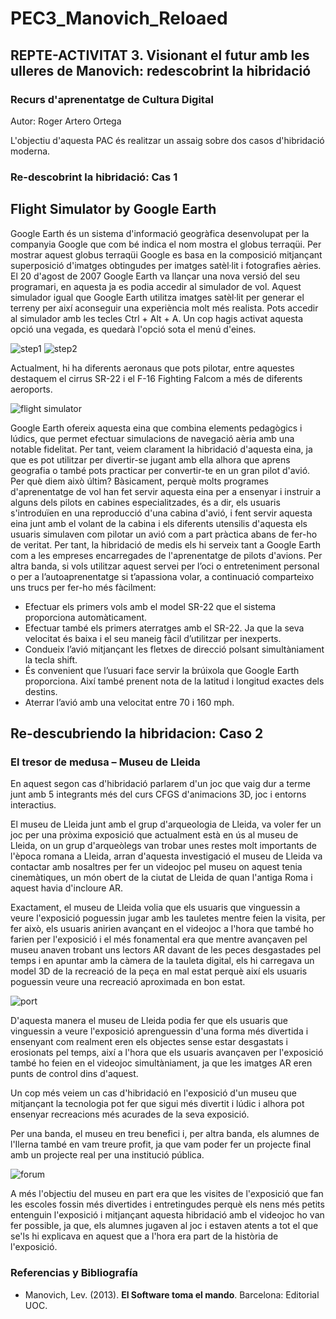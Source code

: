 # PEC3_Manovich_Reloaed
## REPTE-ACTIVITAT 3. Visionant el futur amb les ulleres de Manovich: redescobrint la hibridació 

### Recurs d'aprenentatge de Cultura Digital

Autor: Roger Artero Ortega

L'objectiu d'aquesta PAC és realitzar un assaig sobre dos casos d'hibridació moderna.

### Re-descobrint la hibridació: Cas 1

## Flight Simulator by Google Earth

Google Earth és un sistema d'informació geogràfica desenvolupat per la companyia Google que com bé indica el nom mostra el globus terraqüi. Per mostrar aquest globus terraqüi Google es basa en la composició mitjançant superposició d'imatges obtingudes per imatges satèl·lit i fotografies aèries.
El 20 d'agost de 2007 Google Earth va llançar una nova versió del seu programari, en aquesta ja es podia accedir al simulador de vol. Aquest simulador igual que Google Earth utilitza imatges satèl·lit per generar el terreny per així aconseguir una experiència molt més realista. Pots accedir al simulador amb les tecles Ctrl + Alt + A. Un cop hagis activat aquesta opció una vegada, es quedarà l'opció sota el menú d'eines.

![step1](https://user-images.githubusercontent.com/92389069/145311378-fe332327-a6d8-4c7c-910a-7967e543afb4.PNG)
![step2](https://user-images.githubusercontent.com/92389069/145311408-a77e38ff-91ed-4952-baab-25c1430d395a.jpg)

Actualment, hi ha diferents aeronaus que pots pilotar, entre aquestes destaquem el cirrus SR-22 i el F-16 Fighting Falcom a més de diferents aeroports.

![flight simulator](https://user-images.githubusercontent.com/92389069/145311455-9eadbbc3-2157-4624-b011-0865deff85cc.jpg)

Google Earth ofereix aquesta eina que combina elements pedagògics i lúdics, que permet efectuar simulacions de navegació aèria amb una notable fidelitat.
Per tant, veiem clarament la hibridació d'aquesta eina, ja que es pot utilitzar per divertir-se jugant amb ella alhora que aprens geografia o també pots practicar per convertir-te en un gran pilot d'avió. Per què diem això últim? Bàsicament, perquè molts programes d'aprenentatge de vol han fet servir aquesta eina per a ensenyar i instruir a alguns dels pilots en cabines especialitzades, és a dir, els usuaris s'introduïen en una reproducció d'una cabina d'avió, i fent servir aquesta eina junt amb el volant de la cabina i els diferents utensilis d'aquesta els usuaris simulaven com pilotar un avió com a part pràctica abans de fer-ho de veritat.
Per tant, la hibridació de medis els hi serveix tant a Google Earth com a les empreses encarregades de l'aprenentatge de pilots d'avions.
Per altra banda, si vols utilitzar aquest servei per l’oci o entreteniment personal o per a l’autoaprenentatge si t’apassiona volar, a continuació comparteixo uns trucs per fer-ho més fàcilment:
-	Efectuar els primers vols amb el model SR-22 que el sistema proporciona automàticament.
-	Efectuar també els primers aterratges amb el SR-22. Ja que la seva velocitat és baixa i el seu maneig fàcil d’utilitzar per inexperts.
-	Condueix l’avió mitjançant les fletxes de direcció polsant simultàniament la tecla shift.
-	És convenient que l’usuari face servir la brúixola que Google Earth proporciona. Així també prenent nota de la latitud i longitud exactes dels destins.
-	Aterrar l’avió amb una velocitat entre 70 i 160 mph.



## Re-descubriendo la hibridacion: Caso 2
### El tresor de medusa – Museu de Lleida

En aquest segon cas d'hibridació parlarem d'un joc que vaig dur a terme junt amb 5 integrants més del curs CFGS d'animacions 3D, joc i entorns interactius.

El museu de Lleida junt amb el grup d'arqueologia de Lleida, va voler fer un joc per una pròxima exposició que actualment està en ús al museu de Lleida, on un grup d'arqueòlegs van trobar unes restes molt importants de l'època romana a Lleida, arran d'aquesta investigació el museu de Lleida va contactar amb nosaltres per fer un videojoc pel museu on aquest tenia cinemàtiques, un món obert de la ciutat de Lleida de quan l'antiga Roma i aquest havia d'incloure AR.

Exactament, el museu de Lleida volia que els usuaris que vinguessin a veure l'exposició poguessin jugar amb les tauletes mentre feien la visita, per fer això, els usuaris anirien avançant en el videojoc a l'hora que també ho farien per l'exposició i el més fonamental era que mentre avançaven pel museu anaven trobant uns lectors AR davant de les peces desgastades pel temps i en apuntar amb la càmera de la tauleta digital, els hi carregava un model 3D de la recreació de la peça en mal estat perquè així els usuaris poguessin veure una recreació aproximada en bon estat.

![port](https://user-images.githubusercontent.com/92389069/145311855-a2893500-e200-4d8a-8c0d-5d84be706642.PNG)

D'aquesta manera el museu de Lleida podia fer que els usuaris que vinguessin a veure l'exposició aprenguessin d'una forma més divertida i ensenyant com realment eren els objectes sense estar desgastats i erosionats pel temps, així a l'hora que els usuaris avançaven per l'exposició també ho feien en el videojoc simultàniament, ja que les imatges AR eren punts de control dins d'aquest.

Un cop més veiem un cas d'hibridació en l'exposició d'un museu que mitjançant la tecnologia pot fer que sigui més divertit i lúdic i alhora pot ensenyar recreacions més acurades de la seva exposició.

Per una banda, el museu en treu benefici i, per altra banda, els alumnes de l'Ilerna també en vam treure profit, ja que vam poder fer un projecte final amb un projecte real per una institució pública.

![forum](https://user-images.githubusercontent.com/92389069/145311865-1c2e4515-de3d-4165-92f6-cfd7efd4fb9c.PNG)

A més l'objectiu del museu en part era que les visites de l'exposició que fan les escoles fossin més divertides i entretingudes perquè els nens més petits entenguin l'exposició i mitjançant aquesta hibridació amb el videojoc ho van fer possible, ja que, els alumnes jugaven al joc i estaven atents a tot el que se'ls hi explicava en aquest que a l'hora era part de la història de l'exposició.

### Referencias y Bibliografía

* Manovich, Lev. (2013). **El Software toma el mando**. Barcelona: Editorial UOC. 
